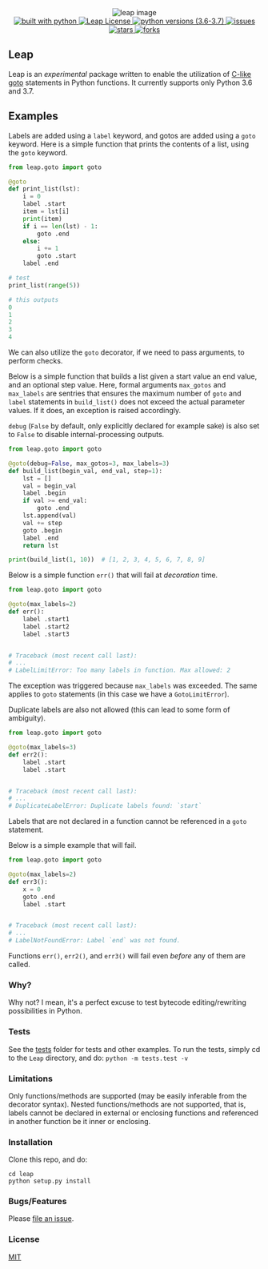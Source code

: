 <div align="center">
    <img alt="leap image" src="assets/leap_256x256.png"/>
    <div>
        <a href="https://www.python.org/">
                <img alt="built with python" src="https://img.shields.io/badge/built%20with-python-blue.svg?style=plastic" >
        </a>
        <a href="https://github.com/ziord/leap/blob/master/LICENSE.txt">
            <img alt="Leap License" src="https://img.shields.io/github/license/ziord/leap?style=plastic" >
        </a>
        <a href="https://www.python.org/downloads/">
                <img alt="python versions (3.6-3.7)" src="https://img.shields.io/badge/python-3.6|3.7-blue.svg?style=plastic">
        </a>
        <a href="https://github.com/ziord/leap/issues" >
            <img alt="issues" src="https://img.shields.io/github/issues/ziord/leap?style=plastic">
        </a>
        <a href="https://github.com/ziord/leap/stargazers">
            <img alt="stars" src="https://img.shields.io/github/stars/ziord/leap?style=plastic">
        </a>
        <a href="https://github.com/ziord/leap/network/members">
            <img alt="forks" src="https://img.shields.io/github/forks/ziord/leap?style=plastic">
        </a>
    </div>
</div>

## Leap

Leap is an _experimental_ package written to enable the utilization of [C-like goto](https://en.cppreference.com/w/cpp/language/goto) statements in Python functions. It currently supports only Python 3.6 and 3.7. 

## Examples
Labels are added using a `label` keyword, and gotos are added using a `goto` keyword.
Here is a simple function that prints the contents of a list, using the `goto` keyword.

```python
from leap.goto import goto

@goto
def print_list(lst):
    i = 0
    label .start
    item = lst[i]
    print(item)
    if i == len(lst) - 1:
        goto .end
    else:
        i += 1
        goto .start
    label .end

# test
print_list(range(5))

# this outputs
0
1
2
3
4
```

We can also utilize the `goto` decorator, if we need to pass arguments, to perform checks.

Below is a simple function that builds a list given a start value an end value, and an optional step value.
Here, formal arguments `max_gotos` and `max_labels` are sentries that ensures the maximum number of `goto`
 and `label` statements in `build_list()` does not exceed the actual parameter values. If it does, an exception is raised accordingly.

`debug` (`False` by default, only explicitly declared for example sake) is also set to `False` to disable internal-processing outputs.

```python
from leap.goto import goto

@goto(debug=False, max_gotos=3, max_labels=3)
def build_list(begin_val, end_val, step=1):
    lst = []
    val = begin_val
    label .begin
    if val >= end_val:
        goto .end
    lst.append(val)
    val += step
    goto .begin
    label .end
    return lst

print(build_list(1, 10))  # [1, 2, 3, 4, 5, 6, 7, 8, 9]
```

Below is a simple function `err()` that will fail at _decoration_ time.

```python
from leap.goto import goto

@goto(max_labels=2)
def err():
    label .start1
    label .start2
    label .start3


# Traceback (most recent call last):
# ...
# LabelLimitError: Too many labels in function. Max allowed: 2
```
The exception was triggered because `max_labels` was exceeded. The same applies to `goto` statements (in this case we have a `GotoLimitError`).

Duplicate labels are also not allowed (this can lead to some form of ambiguity).

```python
from leap.goto import goto

@goto(max_labels=3)
def err2():
    label .start
    label .start


# Traceback (most recent call last):
# ...
# DuplicateLabelError: Duplicate labels found: `start`
```

Labels that are not declared in a function cannot be referenced in a `goto` statement.

Below is a simple example that will fail.

```python
from leap.goto import goto

@goto(max_labels=2)
def err3():
    x = 0
    goto .end
    label .start


# Traceback (most recent call last):
# ...
# LabelNotFoundError: Label `end` was not found.
```
Functions `err()`, `err2()`, and `err3()` will fail even _before_ any of them are called.


### Why?
Why not? I mean, it's a perfect excuse to test bytecode editing/rewriting possibilities in Python. 


### Tests
See the [tests](https://github.com/ziord/leap/blob/master/tests) folder for tests and other examples.
To run the tests, simply cd to the `Leap` directory, and do:
`python -m tests.test -v`


### Limitations
Only functions/methods are supported (may be easily inferable from the decorator syntax).
Nested functions/methods are not supported, that is, labels cannot be declared in external or enclosing functions and referenced in another function be it inner or enclosing.


### Installation
Clone this repo, and do:

`cd leap` <br/> `python setup.py install`


### Bugs/Features
Please [file an issue](https://github.com/ziord/leap/issues).


### License
[MIT](https://github.com/ziord/leap/blob/master/LICENSE.txt)